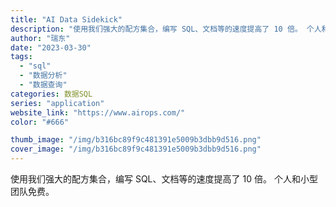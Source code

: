 ```yaml
---
title: "AI Data Sidekick"
description: "使用我们强大的配方集合，编写 SQL、文档等的速度提高了 10 倍。 个人和小型团队免费。"
author: "瑞东"
date: "2023-03-30"
tags:
  - "sql"
  - "数据分析"
  - "数据查询"
categories: 数据SQL
series: "application"
website_link: "https://www.airops.com/"
color: "#666"

thumb_image: "/img/b316bc89f9c481391e5009b3dbb9d516.png"
cover_image: "/img/b316bc89f9c481391e5009b3dbb9d516.png"
---
```


使用我们强大的配方集合，编写 SQL、文档等的速度提高了 10 倍。 个人和小型团队免费。